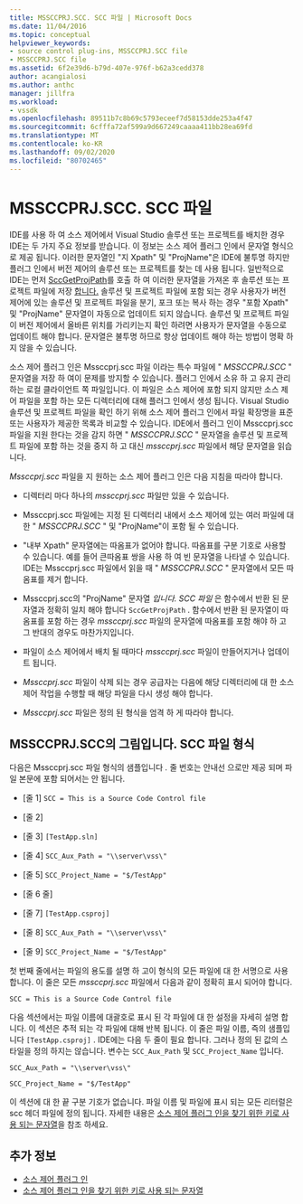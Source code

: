 ```yaml
---
title: MSSCCPRJ.SCC. SCC 파일 | Microsoft Docs
ms.date: 11/04/2016
ms.topic: conceptual
helpviewer_keywords:
- source control plug-ins, MSSCCPRJ.SCC file
- MSSCCPRJ.SCC file
ms.assetid: 6f2e39d6-b79d-407e-976f-b62a3cedd378
author: acangialosi
ms.author: anthc
manager: jillfra
ms.workload:
- vssdk
ms.openlocfilehash: 89511b7c8b69c5793eceef7d58153dde253a4f47
ms.sourcegitcommit: 6cfffa72af599a9d667249caaaa411bb28ea69fd
ms.translationtype: MT
ms.contentlocale: ko-KR
ms.lasthandoff: 09/02/2020
ms.locfileid: "80702465"
---
```

# <a name="mssccprjscc-file"></a>MSSCCPRJ.SCC. SCC 파일
IDE를 사용 하 여 소스 제어에서 Visual Studio 솔루션 또는 프로젝트를 배치한 경우 IDE는 두 가지 주요 정보를 받습니다. 이 정보는 소스 제어 플러그 인에서 문자열 형식으로 제공 됩니다. 이러한 문자열인 "지 Xpath" 및 "ProjName"은 IDE에 불투명 하지만 플러그 인에서 버전 제어의 솔루션 또는 프로젝트를 찾는 데 사용 됩니다. 일반적으로 IDE는 먼저 [SccGetProjPath](../extensibility/sccgetprojpath-function.md)를 호출 하 여 이러한 문자열을 가져온 후 솔루션 또는 프로젝트 파일에 저장 [합니다.](../extensibility/sccopenproject-function.md) 솔루션 및 프로젝트 파일에 포함 되는 경우 사용자가 버전 제어에 있는 솔루션 및 프로젝트 파일을 분기, 포크 또는 복사 하는 경우 "포함 Xpath" 및 "ProjName" 문자열이 자동으로 업데이트 되지 않습니다. 솔루션 및 프로젝트 파일이 버전 제어에서 올바른 위치를 가리키는지 확인 하려면 사용자가 문자열을 수동으로 업데이트 해야 합니다. 문자열은 불투명 하므로 항상 업데이트 해야 하는 방법이 명확 하지 않을 수 있습니다.

 소스 제어 플러그 인은 Mssccprj.scc 파일 이라는 특수 파일에 " *MSSCCPRJ.SCC* " 문자열을 저장 하 여이 문제를 방지할 수 있습니다. 플러그 인에서 소유 하 고 유지 관리 하는 로컬 클라이언트 쪽 파일입니다. 이 파일은 소스 제어에 포함 되지 않지만 소스 제어 파일을 포함 하는 모든 디렉터리에 대해 플러그 인에서 생성 됩니다. Visual Studio 솔루션 및 프로젝트 파일을 확인 하기 위해 소스 제어 플러그 인에서 파일 확장명을 표준 또는 사용자가 제공한 목록과 비교할 수 있습니다. IDE에서 플러그 인이 Mssccprj.scc 파일을 지원 한다는 것을 감지 하면 " *MSSCCPRJ.SCC* " 문자열을 솔루션 및 프로젝트 파일에 포함 하는 것을 중지 하 고 대신 *mssccprj.scc* 파일에서 해당 문자열을 읽습니다.

 *Mssccprj.scc* 파일을 지 원하는 소스 제어 플러그 인은 다음 지침을 따라야 합니다.

- 디렉터리 마다 하나의 *mssccprj.scc* 파일만 있을 수 있습니다.

- Mssccprj.scc 파일에는 지정 된 디렉터리 내에서 소스 제어에 있는 여러 파일에 대 한 " *MSSCCPRJ.SCC* " 및 "ProjName"이 포함 될 수 있습니다.

- "내부 Xpath" 문자열에는 따옴표가 없어야 합니다. 따옴표를 구분 기호로 사용할 수 있습니다. 예를 들어 큰따옴표 쌍을 사용 하 여 빈 문자열을 나타낼 수 있습니다. IDE는 Mssccprj.scc 파일에서 읽을 때 " *MSSCCPRJ.SCC* " 문자열에서 모든 따옴표를 제거 합니다.

- Mssccprj.scc의 "ProjName" 문자열 *입니다. SCC 파일* 은 함수에서 반환 된 문자열과 정확히 일치 해야 합니다 `SccGetProjPath` . 함수에서 반환 된 문자열이 따옴표를 포함 하는 경우 *mssccprj.scc* 파일의 문자열에 따옴표를 포함 해야 하 고 그 반대의 경우도 마찬가지입니다.

- 파일이 소스 제어에서 배치 될 때마다 *mssccprj.scc* 파일이 만들어지거나 업데이트 됩니다.

- *Mssccprj.scc* 파일이 삭제 되는 경우 공급자는 다음에 해당 디렉터리에 대 한 소스 제어 작업을 수행할 때 해당 파일을 다시 생성 해야 합니다.

- *Mssccprj.scc* 파일은 정의 된 형식을 엄격 하 게 따라야 합니다.

## <a name="an-illustration-of-the-mssccprjscc-file-format"></a>MSSCCPRJ.SCC의 그림입니다. SCC 파일 형식
 다음은 Mssccprj.scc 파일 형식의 샘플입니다 *.* 줄 번호는 안내선 으로만 제공 되며 파일 본문에 포함 되어서는 안 됩니다.

- [줄 1] `SCC = This is a Source Code Control file`

- [줄 2]

- [줄 3] `[TestApp.sln]`

- [줄 4] `SCC_Aux_Path = "\\server\vss\"`

- [줄 5] `SCC_Project_Name = "$/TestApp"`

- [줄 6 줄]

- [줄 7] `[TestApp.csproj]`

- [줄 8] `SCC_Aux_Path = "\\server\vss\"`

- [줄 9] `SCC_Project_Name = "$/TestApp"`

 첫 번째 줄에서는 파일의 용도를 설명 하 고이 형식의 모든 파일에 대 한 서명으로 사용 합니다. 이 줄은 모든 *mssccprj.scc* 파일에서 다음과 같이 정확히 표시 되어야 합니다.

 `SCC = This is a Source Code Control file`

 다음 섹션에서는 파일 이름에 대괄호로 표시 된 각 파일에 대 한 설정을 자세히 설명 합니다. 이 섹션은 추적 되는 각 파일에 대해 반복 됩니다. 이 줄은 파일 이름, 즉의 샘플입니다 `[TestApp.csproj]` . IDE에는 다음 두 줄이 필요 합니다. 그러나 정의 된 값의 스타일을 정의 하지는 않습니다. 변수는 `SCC_Aux_Path` 및 `SCC_Project_Name` 입니다.

 `SCC_Aux_Path = "\\server\vss\"`

 `SCC_Project_Name = "$/TestApp"`

 이 섹션에 대 한 끝 구분 기호가 없습니다. 파일 이름 및 파일에 표시 되는 모든 리터럴은 scc 헤더 파일에 정의 됩니다. 자세한 내용은 [소스 제어 플러그 인을 찾기 위한 키로 사용 되는 문자열](../extensibility/strings-used-as-keys-for-finding-a-source-control-plug-in.md)을 참조 하세요.

## <a name="see-also"></a>추가 정보
- [소스 제어 플러그 인](../extensibility/source-control-plug-ins.md)
- [소스 제어 플러그 인을 찾기 위한 키로 사용 되는 문자열](../extensibility/strings-used-as-keys-for-finding-a-source-control-plug-in.md)
